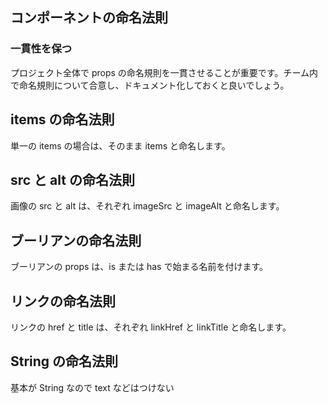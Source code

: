 ## コンポーネントの命名法則

### 一貫性を保つ

プロジェクト全体で props の命名規則を一貫させることが重要です。チーム内で命名規則について合意し、ドキュメント化しておくと良いでしょう。

## items の命名法則

単一の items の場合は、そのまま items と命名します。

## src と alt の命名法則

画像の src と alt は、それぞれ imageSrc と imageAlt と命名します。

## ブーリアンの命名法則

ブーリアンの props は、is または has で始まる名前を付けます。

## リンクの命名法則

リンクの href と title は、それぞれ linkHref と linkTitle と命名します。

## String の命名法則

基本が String なので text などはつけない
